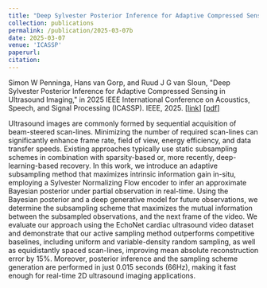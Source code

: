 ```yaml
---
title: "Deep Sylvester Posterior Inference for Adaptive Compressed Sensing in Ultrasound Imaging"
collection: publications
permalink: /publication/2025-03-07b
date: 2025-03-07
venue: 'ICASSP'
paperurl: 
citation: 
---
```


Simon W Penninga, Hans van Gorp, and Ruud J G van Sloun, "Deep Sylvester Posterior Inference for Adaptive Compressed Sensing in Ultrasound Imaging," in 2025 IEEE International Conference on Acoustics, Speech, and Signal Processing (ICASSP). IEEE, 2025.
\[[link](https://doi.org/10.1109/ICASSP49660.2025.10888253)\]
\[[pdf](http://hansvangorp.github.io/files/2025-03-07b.pdf)\]

Ultrasound images are commonly formed by sequential acquisition of beam-steered scan-lines. Minimizing the number of required scan-lines can significantly enhance frame rate, field of view, energy efficiency, and data transfer speeds. Existing approaches typically use static subsampling schemes in combination with sparsity-based or, more recently, deep-learning-based recovery. In this work, we introduce an adaptive subsampling method that maximizes intrinsic information gain in-situ, employing a Sylvester Normalizing Flow encoder to infer an approximate Bayesian posterior under partial observation in real-time. Using the Bayesian posterior and a deep generative model for future observations, we determine the subsampling scheme that maximizes the mutual information between the subsampled observations, and the next frame of the video. We evaluate our approach using the EchoNet cardiac ultrasound video dataset and demonstrate that our active sampling method outperforms competitive baselines, including uniform and variable-density random sampling, as well as equidistantly spaced scan-lines, improving mean absolute reconstruction error by 15%. Moreover, posterior inference and the sampling scheme generation are performed in just 0.015 seconds (66Hz), making it fast enough for real-time 2D ultrasound imaging applications.